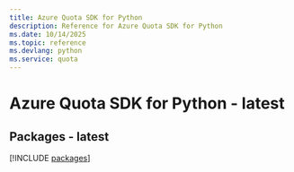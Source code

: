 ```yaml
---
title: Azure Quota SDK for Python
description: Reference for Azure Quota SDK for Python
ms.date: 10/14/2025
ms.topic: reference
ms.devlang: python
ms.service: quota
---
```

# Azure Quota SDK for Python - latest
## Packages - latest
[!INCLUDE [packages](quota-index.md)]
